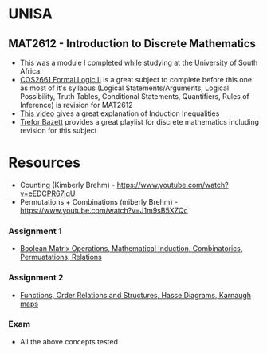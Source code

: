 # UNISA

## MAT2612 - Introduction to Discrete Mathematics
- This was a module I completed while studying at the University of South Africa.
- [COS2661 Formal Logic II](https://github.com/luyandamncube/UNISA/tree/master/year2/COS2601) is a great subject to complete before this one as most of it's syllabus (Logical Statements/Arguments, Logical Possibility, Truth Tables, Conditional Statements, Quantifiers, Rules of Inference) is revision for MAT2612
- [This video](https://www.youtube.com/watch?v=5iWlsp55N_s) gives a great explanation of Induction Inequalities
- [Trefor Bazett](https://www.youtube.com/playlist?list=PLHXZ9OQGMqxersk8fUxiUMSIx0DBqsKZS) provides a great playlist for discrete mathematics including revision for this subject

# Resources 
- Counting (Kimberly Brehm) - https://www.youtube.com/watch?v=eEDCPR67jqU
- Permutations + Combinations (miberly Brehm) - https://www.youtube.com/watch?v=J1m9sB5XZQc
### Assignment 1
* [Boolean Matrix Operations, Mathematical Induction, Combinatorics, Permuatations, Relations](https://github.com/luyandamncube/UNISA/tree/master/year2/MAT2612/ASS1/ASS1.txt)

### Assignment 2
* [Functions, Order Relations and Structures, Hasse Diagrams, Karnaugh maps](https://github.com/luyandamncube/UNISA/tree/master/year2/MAT2612/ASS2/ASS2.docx)

### Exam
- All the above concepts tested
